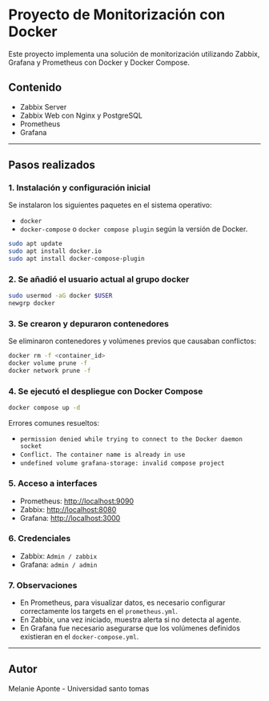 
# Proyecto de Monitorización con Docker

Este proyecto implementa una solución de monitorización utilizando Zabbix, Grafana y Prometheus con Docker y Docker Compose.

## Contenido

- Zabbix Server
- Zabbix Web con Nginx y PostgreSQL
- Prometheus
- Grafana

---

## Pasos realizados

### 1. Instalación y configuración inicial

Se instalaron los siguientes paquetes en el sistema operativo:
- `docker`
- `docker-compose` o `docker compose plugin` según la versión de Docker.

```bash
sudo apt update
sudo apt install docker.io
sudo apt install docker-compose-plugin
```

### 2. Se añadió el usuario actual al grupo docker

```bash
sudo usermod -aG docker $USER
newgrp docker
```

### 3. Se crearon y depuraron contenedores

Se eliminaron contenedores y volúmenes previos que causaban conflictos:

```bash
docker rm -f <container_id>
docker volume prune -f
docker network prune -f
```

### 4. Se ejecutó el despliegue con Docker Compose

```bash
docker compose up -d
```

Errores comunes resueltos:
- `permission denied while trying to connect to the Docker daemon socket`
- `Conflict. The container name is already in use`
- `undefined volume grafana-storage: invalid compose project`

### 5. Acceso a interfaces

- Prometheus: [http://localhost:9090](http://localhost:9090)
- Zabbix: [http://localhost:8080](http://localhost:8080)
- Grafana: [http://localhost:3000](http://localhost:3000)

### 6. Credenciales

- Zabbix: `Admin / zabbix`
- Grafana: `admin / admin`

### 7. Observaciones

- En Prometheus, para visualizar datos, es necesario configurar correctamente los targets en el `prometheus.yml`.
- En Zabbix, una vez iniciado, muestra alerta si no detecta al agente.
- En Grafana fue necesario asegurarse que los volúmenes definidos existieran en el `docker-compose.yml`.

---

## Autor

Melanie Aponte - Universidad santo tomas

